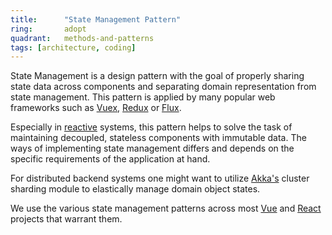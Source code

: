 ```yaml
---
title:      "State Management Pattern"
ring:       adopt
quadrant:   methods-and-patterns
tags: [architecture, coding]
---
```


State Management is a design pattern with the goal of properly sharing state data across components and separating domain representation from state management.
This pattern is applied by many popular web frameworks such as [Vuex](/languages-and-frameworks/vuex.html), [Redux](/languages-and-frameworks/redux.html) or [Flux](/methods-and-patterns/flux.html).

Especially in [reactive](/methods-and-patterns/reactive-programming.html) systems, this pattern helps to solve the task of maintaining decoupled, stateless components with immutable data.
The ways of implementing state management differs and depends on the specific requirements of the application at hand.

For distributed backend systems one might want to utilize [Akka's](/languages-and-frameworks/akka.html) cluster sharding module to elastically manage domain object states.

We use the various state management patterns across most [Vue](/languages-and-frameworks/vue.html) and [React](/languages-and-frameworks/react.html) projects that warrant them.
